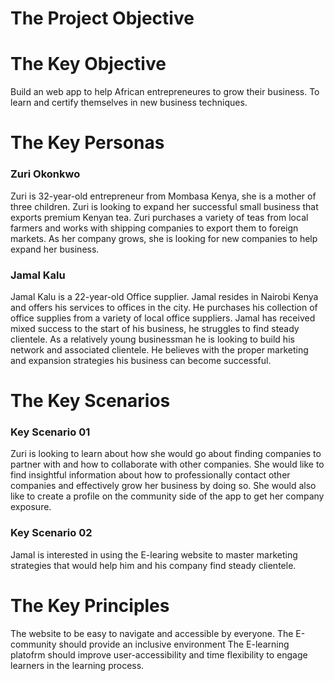 # The Project Objective

# The Key Objective
Build an web app to help African entrepreneures to grow their business. To learn and 
certify themselves in new business techniques. 

# The Key Personas
### Zuri Okonkwo
Zuri is 32-year-old entrepreneur from Mombasa Kenya, she is a mother of three children. Zuri is looking to expand her successful small business that exports premium Kenyan tea. Zuri purchases a variety of teas from local farmers and works with shipping companies to export them to foreign markets. As her company grows, she is looking for new companies to help expand her business.

### Jamal Kalu
Jamal Kalu is a 22-year-old Office supplier. Jamal resides in Nairobi Kenya and offers his services to offices in the city. He purchases his collection of office supplies from a variety of local office suppliers. Jamal has received mixed success to the start of his business, he struggles to find steady clientele. As a relatively young businessman he is looking to build his network and associated clientele. He believes with the proper marketing and expansion strategies his business can become successful.

# The Key Scenarios
### Key Scenario 01
Zuri is looking to learn about how she would go about finding companies to partner with and how to collaborate with other companies. She would like to find insightful information about how to professionally contact other companies and effectively grow her business by doing so. She would also like to create a profile on the community side of the app to get her company exposure. 

### Key Scenario 02
Jamal is interested in using the E-learing website to master marketing strategies that would help him and his company find steady clientele. 


# The Key Principles
The website to be easy to navigate and accessible by everyone. 
The E-community should provide an inclusive environment 
The E-learning platofrm should improve user-accessibility and time flexibility to engage learners in the learning process.